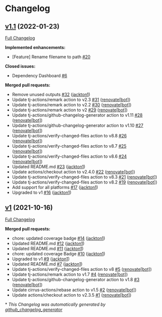 # Changelog

## [v1.1](https://github.com/tj-actions/coverage-badge-go/tree/v1.1) (2022-01-23)

[Full Changelog](https://github.com/tj-actions/coverage-badge-go/compare/v1...v1.1)

**Implemented enhancements:**

- \[Feature\] Rename filename to path [\#20](https://github.com/tj-actions/coverage-badge-go/issues/20)

**Closed issues:**

- Dependency Dashboard [\#6](https://github.com/tj-actions/coverage-badge-go/issues/6)

**Merged pull requests:**

- Remove unused outputs [\#32](https://github.com/tj-actions/coverage-badge-go/pull/32) ([jackton1](https://github.com/jackton1))
- Update tj-actions/remark action to v2.3 [\#31](https://github.com/tj-actions/coverage-badge-go/pull/31) ([renovate[bot]](https://github.com/apps/renovate))
- Update tj-actions/remark action to v2.2 [\#30](https://github.com/tj-actions/coverage-badge-go/pull/30) ([renovate[bot]](https://github.com/apps/renovate))
- Update tj-actions/remark action to v2 [\#29](https://github.com/tj-actions/coverage-badge-go/pull/29) ([renovate[bot]](https://github.com/apps/renovate))
- Update tj-actions/github-changelog-generator action to v1.11 [\#28](https://github.com/tj-actions/coverage-badge-go/pull/28) ([renovate[bot]](https://github.com/apps/renovate))
- Update tj-actions/github-changelog-generator action to v1.10 [\#27](https://github.com/tj-actions/coverage-badge-go/pull/27) ([renovate[bot]](https://github.com/apps/renovate))
- Update tj-actions/verify-changed-files action to v8.8 [\#26](https://github.com/tj-actions/coverage-badge-go/pull/26) ([renovate[bot]](https://github.com/apps/renovate))
- Update tj-actions/verify-changed-files action to v8.7 [\#25](https://github.com/tj-actions/coverage-badge-go/pull/25) ([renovate[bot]](https://github.com/apps/renovate))
- Update tj-actions/verify-changed-files action to v8.6 [\#24](https://github.com/tj-actions/coverage-badge-go/pull/24) ([renovate[bot]](https://github.com/apps/renovate))
- Updated README.md [\#23](https://github.com/tj-actions/coverage-badge-go/pull/23) ([jackton1](https://github.com/jackton1))
- Update actions/checkout action to v2.4.0 [\#22](https://github.com/tj-actions/coverage-badge-go/pull/22) ([renovate[bot]](https://github.com/apps/renovate))
- Update tj-actions/verify-changed-files action to v8.3 [\#21](https://github.com/tj-actions/coverage-badge-go/pull/21) ([renovate[bot]](https://github.com/apps/renovate))
- Update tj-actions/verify-changed-files action to v8.2 [\#19](https://github.com/tj-actions/coverage-badge-go/pull/19) ([renovate[bot]](https://github.com/apps/renovate))
- Add support for all platforms [\#17](https://github.com/tj-actions/coverage-badge-go/pull/17) ([jackton1](https://github.com/jackton1))
- Upgraded to v1 [\#16](https://github.com/tj-actions/coverage-badge-go/pull/16) ([jackton1](https://github.com/jackton1))

## [v1](https://github.com/tj-actions/coverage-badge-go/tree/v1) (2021-10-16)

[Full Changelog](https://github.com/tj-actions/coverage-badge-go/compare/0117881900c6b8476af652a25334b42aa6e5ea67...v1)

**Merged pull requests:**

- chore: updated coverage badge [\#14](https://github.com/tj-actions/coverage-badge-go/pull/14) ([jackton1](https://github.com/jackton1))
- Updated README.md [\#12](https://github.com/tj-actions/coverage-badge-go/pull/12) ([jackton1](https://github.com/jackton1))
- Updated README.md [\#11](https://github.com/tj-actions/coverage-badge-go/pull/11) ([jackton1](https://github.com/jackton1))
- chore: updated coverage Badge [\#10](https://github.com/tj-actions/coverage-badge-go/pull/10) ([jackton1](https://github.com/jackton1))
- Upgraded to v1 [\#9](https://github.com/tj-actions/coverage-badge-go/pull/9) ([jackton1](https://github.com/jackton1))
- Updated README.md [\#7](https://github.com/tj-actions/coverage-badge-go/pull/7) ([jackton1](https://github.com/jackton1))
- Update tj-actions/verify-changed-files action to v8 [\#5](https://github.com/tj-actions/coverage-badge-go/pull/5) ([renovate[bot]](https://github.com/apps/renovate))
- Update tj-actions/remark action to v1.7 [\#4](https://github.com/tj-actions/coverage-badge-go/pull/4) ([renovate[bot]](https://github.com/apps/renovate))
- Update tj-actions/github-changelog-generator action to v1.8 [\#3](https://github.com/tj-actions/coverage-badge-go/pull/3) ([renovate[bot]](https://github.com/apps/renovate))
- Update cirrus-actions/rebase action to v1.5 [\#2](https://github.com/tj-actions/coverage-badge-go/pull/2) ([renovate[bot]](https://github.com/apps/renovate))
- Update actions/checkout action to v2.3.5 [\#1](https://github.com/tj-actions/coverage-badge-go/pull/1) ([renovate[bot]](https://github.com/apps/renovate))



\* *This Changelog was automatically generated by [github_changelog_generator](https://github.com/github-changelog-generator/github-changelog-generator)*
